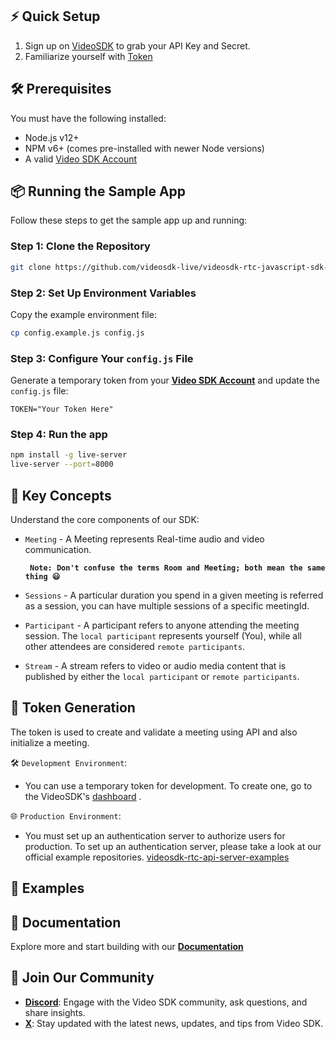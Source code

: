 
## ⚡ Quick Setup

1. Sign up on [VideoSDK](https://app.videosdk.live/) to grab your API Key and Secret.
2. Familiarize yourself with [Token](https://docs.videosdk.live/javascript/guide/video-and-audio-calling-api-sdk/authentication-and-token)

## 🛠 Prerequisites

You must have the following installed:

- Node.js v12+
- NPM v6+ (comes pre-installed with newer Node versions)
- A valid [Video SDK Account](https://app.videosdk.live/signup)

## 📦 Running the Sample App

Follow these steps to get the sample app up and running:

### Step 1: Clone the Repository

```sh
git clone https://github.com/videosdk-live/videosdk-rtc-javascript-sdk-example.git
```

### Step 2: Set Up Environment Variables

Copy the example environment file:

```bash
cp config.example.js config.js
```

### Step 3: Configure Your `config.js` File

Generate a temporary token from your [**Video SDK Account**](https://app.videosdk.live/signup) and update the `config.js` file:

```
TOKEN="Your Token Here"
```

### Step 4: Run the app

```sh
npm install -g live-server
live-server --port=8000
```

## 🧠 Key Concepts

Understand the core components of our SDK:

- `Meeting` - A Meeting represents Real-time audio and video communication.

  **` Note: Don't confuse the terms Room and Meeting; both mean the same thing 😃`**

- `Sessions` - A particular duration you spend in a given meeting is referred as a session, you can have multiple sessions of a specific meetingId.
- `Participant` - A participant refers to anyone attending the meeting session. The `local participant` represents yourself (You), while all other attendees are considered `remote participants`.
- `Stream` - A stream refers to video or audio media content that is published by either the `local participant` or `remote participants`.


## 🔐 Token Generation

The token is used to create and validate a meeting using API and also initialize a meeting.

🛠️ `Development Environment`:

- You can use a temporary token for development. To create one, go to the VideoSDK's [dashboard](https://app.videosdk.live/api-keys) .

🌐 `Production Environment`:

- You must set up an authentication server to authorize users for production. To set up an authentication server, please take a look at our official example repositories. [videosdk-rtc-api-server-examples](https://github.com/videosdk-live/videosdk-rtc-api-server-examples)

## 📖 Examples

## 📝 Documentation

Explore more and start building with our [**Documentation**](https://docs.videosdk.live/)

## 🤝 Join Our Community

- **[Discord](https://discord.gg/Gpmj6eCq5u)**: Engage with the Video SDK community, ask questions, and share insights.
- **[X](https://x.com/video_sdk)**: Stay updated with the latest news, updates, and tips from Video SDK.
